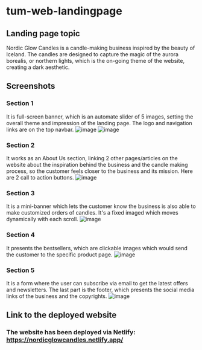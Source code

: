 # tum-web-landingpage
## Landing page topic
Nordic Glow Candles is a candle-making business inspired by the beauty of Iceland. The candles are designed to capture the magic of the aurora borealis, or northern lights, which is the on-going theme of the website, creating a dark aesthetic. 

## Screenshots
### Section 1 
It is full-screen banner, which is an automate slider of 5 images, setting the overall theme and impression of the landing page. The logo and navigation links are on the top navbar. 
![image](https://github.com/user-attachments/assets/4dc35aba-53a9-4f62-ac92-29f55dfde6ec)
![image](https://github.com/user-attachments/assets/7ee508f0-0228-4541-81b6-67578c199e56)



### Section 2 
It works as an About Us section, linking 2 other pages/articles on the website about the inspiration behind the business and the candle making process, so the customer feels closer to the business and its mission. Here are 2 call to action buttons. 
![image](https://github.com/user-attachments/assets/dfea2925-7391-49e3-8f55-56b935029c71)

### Section 3 
It is a mini-banner which lets the customer know the business is also able to make customized orders of candles. It's a fixed imaged which moves dynamically with each scroll. 
![image](https://github.com/user-attachments/assets/c9bae1d6-6ece-4c08-b278-2f5bfa6c26ae)

### Section 4 
It presents the bestsellers, which are clickable images which would send the customer to the specific product page. 
![image](https://github.com/user-attachments/assets/24b7744d-8441-46ea-8298-b22068f35eb1)

### Section 5
It is a form where the user can subscribe via email to get the latest offers and newsletters. The last part is the footer, which presents the social media links of the business and the copyrights. 
![image](https://github.com/user-attachments/assets/fc24a818-0a57-4cbc-a8fb-f5f6a230dfb1)

## Link to the deployed website
### The website has been deployed via Netlify: https://nordicglowcandles.netlify.app/
